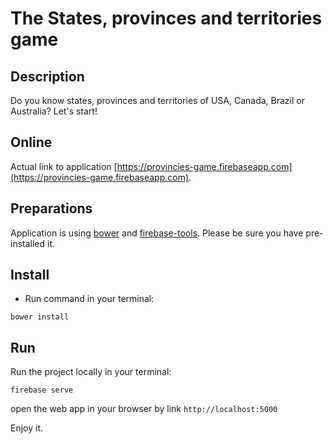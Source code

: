 # The States, provinces and territories game

## Description

Do you know states, provinces and territories of USA, Canada, Brazil or Australia? Let's start!

## Online

Actual link to application [https://provincies-game.firebaseapp.com](https://provincies-game.firebaseapp.com).

## Preparations

Application is using [bower](https://bower.io) and [firebase-tools](https://github.com/firebase/firebase-tools). Please be sure you have pre-installed it.

## Install

* Run command in your terminal:
```
bower install
```

## Run

Run the project locally in your terminal: 

```
firebase serve
```
 
open the web app in your browser by link `http://localhost:5000`

Enjoy it.
